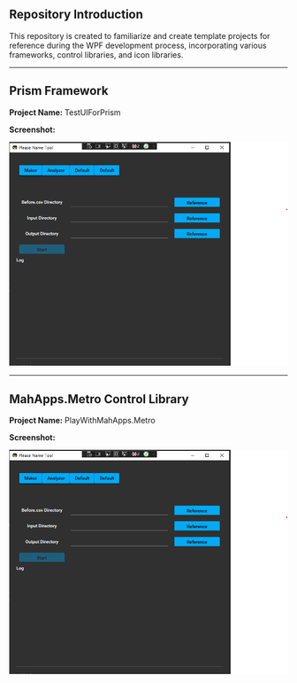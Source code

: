## **Repository Introduction**

This repository is created to familiarize and create template projects for reference during the WPF development process, incorporating various frameworks, control libraries, and icon libraries.

------

## Prism Framework

**Project Name:** TestUIForPrism

**Screenshot:** 

![](/assets/TestUIForPrism.png)

------

## MahApps.Metro Control Library

**Project Name:** PlayWithMahApps.Metro

**Screenshot:**

![](/assets/TestUIForPrism.png)
